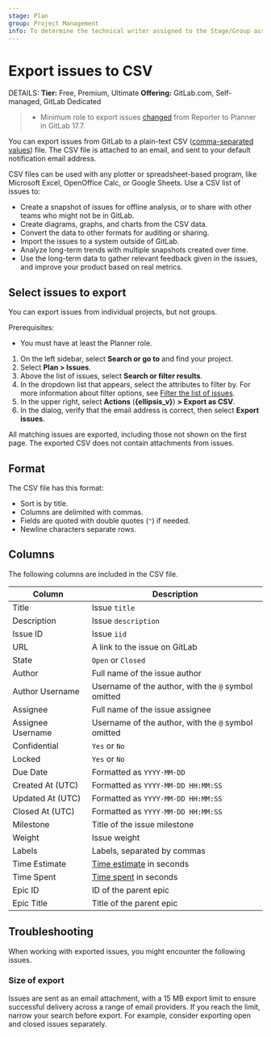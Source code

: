 ```yaml
---
stage: Plan
group: Project Management
info: To determine the technical writer assigned to the Stage/Group associated with this page, see https://handbook.gitlab.com/handbook/product/ux/technical-writing/#assignments
---
```


# Export issues to CSV

DETAILS:
**Tier:** Free, Premium, Ultimate
**Offering:** GitLab.com, Self-managed, GitLab Dedicated

> - Minimum role to export issues [changed](https://gitlab.com/gitlab-org/gitlab/-/merge_requests/169256) from Reporter to Planner in GitLab 17.7.

You can export issues from GitLab to a plain-text CSV
([comma-separated values](https://en.wikipedia.org/wiki/Comma-separated_values))
file. The CSV file is attached to an email, and sent to your default
notification email address.

<!-- vale gitlab_base.Spelling = NO -->

CSV files can be used with any plotter or spreadsheet-based program, like
Microsoft Excel, OpenOffice Calc, or Google Sheets. Use a CSV list of issues to:

<!-- vale gitlab_base.Spelling = YES -->

- Create a snapshot of issues for offline analysis, or to share with other
  teams who might not be in GitLab.
- Create diagrams, graphs, and charts from the CSV data.
- Convert the data to other formats for auditing or sharing.
- Import the issues to a system outside of GitLab.
- Analyze long-term trends with multiple snapshots created over time.
- Use the long-term data to gather relevant feedback given in the issues, and
  improve your product based on real metrics.

## Select issues to export

You can export issues from individual projects, but not groups.

Prerequisites:

- You must have at least the Planner role.

1. On the left sidebar, select **Search or go to** and find your project.
1. Select **Plan > Issues**.
1. Above the list of issues, select **Search or filter results**.
1. In the dropdown list that appears, select the attributes to filter by.
   For more information about filter options, see
   [Filter the list of issues](managing_issues.md#filter-the-list-of-issues).
1. In the upper right, select **Actions** (**{ellipsis_v}**) **> Export as CSV**.
1. In the dialog, verify that the email address is correct, then select **Export issues**.

All matching issues are exported, including those not shown on the first page.
The exported CSV does not contain attachments from issues.

## Format

The CSV file has this format:

- Sort is by title.
- Columns are delimited with commas.
- Fields are quoted with double quotes (`"`) if needed.
- Newline characters separate rows.

## Columns

The following columns are included in the CSV file.

| Column            | Description |
|-------------------|-------------|
| Title             | Issue `title` |
| Description       | Issue `description` |
| Issue ID          | Issue `iid` |
| URL               | A link to the issue on GitLab |
| State             | `Open` or `Closed` |
| Author            | Full name of the issue author |
| Author Username   | Username of the author, with the `@` symbol omitted |
| Assignee          | Full name of the issue assignee |
| Assignee Username | Username of the author, with the `@` symbol omitted |
| Confidential      | `Yes` or `No` |
| Locked            | `Yes` or `No` |
| Due Date          | Formatted as `YYYY-MM-DD` |
| Created At (UTC)  | Formatted as `YYYY-MM-DD HH:MM:SS` |
| Updated At (UTC)  | Formatted as `YYYY-MM-DD HH:MM:SS` |
| Closed At (UTC)   | Formatted as `YYYY-MM-DD HH:MM:SS` |
| Milestone         | Title of the issue milestone |
| Weight            | Issue weight |
| Labels            | Labels, separated by commas |
| Time Estimate     | [Time estimate](../time_tracking.md#estimates) in seconds |
| Time Spent        | [Time spent](../time_tracking.md#time-spent) in seconds |
| Epic ID           | ID of the parent epic |
| Epic Title        | Title of the parent epic |

## Troubleshooting

When working with exported issues, you might encounter the following issues.

### Size of export

Issues are sent as an email attachment, with a 15 MB export limit to ensure
successful delivery across a range of email providers. If you reach the limit,
narrow your search before export. For example, consider exporting open and
closed issues separately.

